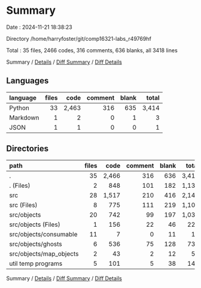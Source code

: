 # Summary

Date : 2024-11-21 18:38:23

Directory /home/harryfoster/git/comp16321-labs_r49769hf

Total : 35 files,  2466 codes, 316 comments, 636 blanks, all 3418 lines

Summary / [Details](details.md) / [Diff Summary](diff.md) / [Diff Details](diff-details.md)

## Languages
| language | files | code | comment | blank | total |
| :--- | ---: | ---: | ---: | ---: | ---: |
| Python | 33 | 2,463 | 316 | 635 | 3,414 |
| Markdown | 1 | 2 | 0 | 1 | 3 |
| JSON | 1 | 1 | 0 | 0 | 1 |

## Directories
| path | files | code | comment | blank | total |
| :--- | ---: | ---: | ---: | ---: | ---: |
| . | 35 | 2,466 | 316 | 636 | 3,418 |
| . (Files) | 2 | 848 | 101 | 182 | 1,131 |
| src | 28 | 1,517 | 210 | 416 | 2,143 |
| src (Files) | 8 | 775 | 111 | 219 | 1,105 |
| src/objects | 20 | 742 | 99 | 197 | 1,038 |
| src/objects (Files) | 1 | 156 | 22 | 46 | 224 |
| src/objects/consumable | 11 | 7 | 0 | 11 | 18 |
| src/objects/ghosts | 6 | 536 | 75 | 128 | 739 |
| src/objects/map_objects | 2 | 43 | 2 | 12 | 57 |
| util temp programs | 5 | 101 | 5 | 38 | 144 |

Summary / [Details](details.md) / [Diff Summary](diff.md) / [Diff Details](diff-details.md)